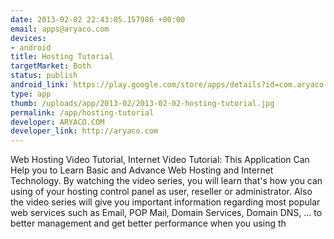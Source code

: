 ```yaml
--- 
date: 2013-02-02 22:43:05.157986 +00:00
email: apps@aryaco.com
devices: 
- android
title: Hosting Tutorial
targetMarket: Both
status: publish
android_link: https://play.google.com/store/apps/details?id=com.aryaco.mobile
type: app
thumb: /uploads/app/2013-02/2013-02-02-hosting-tutorial.jpg
permalink: /app/hosting-tutorial
developer: ARYACO.COM
developer_link: http://aryaco.com
---
```


Web Hosting Video Tutorial, Internet Video Tutorial:
This Application Can Help you to Learn Basic and Advance Web Hosting and Internet Technology.
By watching the video series, you will learn that's how you can using of your hosting control panel as user, reseller or administrator.
Also the video series will give you important information regarding most popular web services such as Email, POP Mail, Domain Services, Domain DNS, ... to better management and get better performance when you using th
